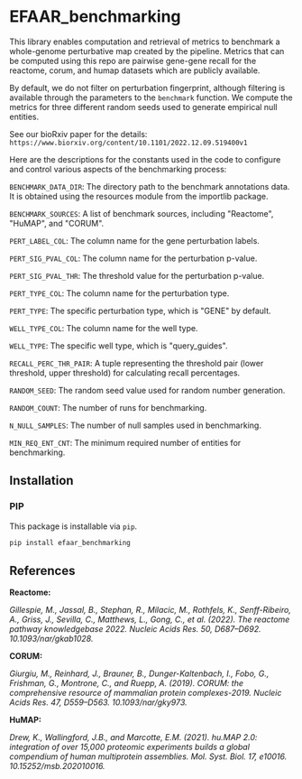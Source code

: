 # EFAAR_benchmarking

This library enables computation and retrieval of metrics to benchmark a whole-genome perturbative map created by the pipeline.
Metrics that can be computed using this repo are pairwise gene-gene recall for the reactome, corum, and humap datasets which 
are publicly available.

By default, we do not filter on perturbation fingerprint, although filtering is available through the parameters to the `benchmark` function.
We compute the metrics for three different random seeds used to generate empirical null entities.

See our bioRxiv paper for the details: `https://www.biorxiv.org/content/10.1101/2022.12.09.519400v1`

Here are the descriptions for the constants used in the code to configure and control various aspects of the benchmarking process:

`BENCHMARK_DATA_DIR`: The directory path to the benchmark annotations data. It is obtained using the resources module from the importlib package.

`BENCHMARK_SOURCES`: A list of benchmark sources, including "Reactome", "HuMAP", and "CORUM".

`PERT_LABEL_COL`: The column name for the gene perturbation labels.

`PERT_SIG_PVAL_COL`: The column name for the perturbation p-value.

`PERT_SIG_PVAL_THR`: The threshold value for the perturbation p-value.

`PERT_TYPE_COL`: The column name for the perturbation type.

`PERT_TYPE`: The specific perturbation type, which is "GENE" by default.

`WELL_TYPE_COL`: The column name for the well type.

`WELL_TYPE`: The specific well type, which is "query_guides".

`RECALL_PERC_THR_PAIR`: A tuple representing the threshold pair (lower threshold, upper threshold) for calculating recall percentages.

`RANDOM_SEED`: The random seed value used for random number generation.

`RANDOM_COUNT`: The number of runs for benchmarking.

`N_NULL_SAMPLES`: The number of null samples used in benchmarking.

`MIN_REQ_ENT_CNT`: The minimum required number of entities for benchmarking.

## Installation

### PIP

This package is installable via `pip`.

```bash
pip install efaar_benchmarking
```

## References
**Reactome:**

_Gillespie, M., Jassal, B., Stephan, R., Milacic, M., Rothfels, K., Senff-Ribeiro, A., Griss, J., Sevilla, C., Matthews, L., Gong, C., et al. (2022). The reactome pathway knowledgebase 2022. Nucleic Acids Res. 50, D687–D692. 10.1093/nar/gkab1028._

**CORUM:**

_Giurgiu, M., Reinhard, J., Brauner, B., Dunger-Kaltenbach, I., Fobo, G., Frishman, G., Montrone, C., and Ruepp, A. (2019). CORUM: the comprehensive resource of mammalian protein complexes-2019. Nucleic Acids Res. 47, D559–D563. 10.1093/nar/gky973._

**HuMAP:**

_Drew, K., Wallingford, J.B., and Marcotte, E.M. (2021). hu.MAP 2.0: integration of over 15,000 proteomic experiments builds a global compendium of human multiprotein assemblies. Mol. Syst. Biol. 17, e10016. 10.15252/msb.202010016._
